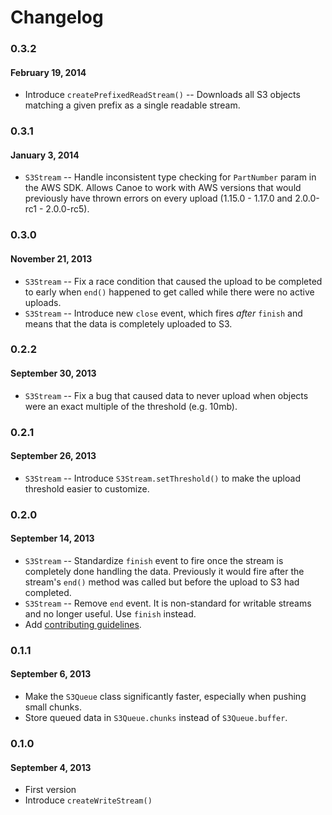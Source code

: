 # Changelog

### 0.3.2
#### February 19, 2014
* Introduce `createPrefixedReadStream()` -- Downloads all S3 objects matching a given prefix as a single readable stream.

### 0.3.1
#### January 3, 2014
* `S3Stream` -- Handle inconsistent type checking for `PartNumber` param in the AWS SDK. Allows Canoe to work with AWS versions that would previously have thrown errors on every upload (1.15.0 - 1.17.0 and 2.0.0-rc1 - 2.0.0-rc5).

### 0.3.0
#### November 21, 2013
* `S3Stream` -- Fix a race condition that caused the upload to be completed to early when `end()` happened to get called while there were no active uploads.
* `S3Stream` -- Introduce new `close` event, which fires *after* `finish` and means that the data is completely uploaded to S3.

### 0.2.2
#### September 30, 2013
* `S3Stream` -- Fix a bug that caused data to never upload when objects were an exact multiple of the threshold (e.g. 10mb).

### 0.2.1
#### September 26, 2013
* `S3Stream` -- Introduce `S3Stream.setThreshold()` to make the upload threshold easier to customize.

### 0.2.0
#### September 14, 2013
* `S3Stream` -- Standardize `finish` event to fire once the stream is completely done handling the data. Previously it would fire after the stream's `end()` method was called but before the upload to S3 had completed.
* `S3Stream` -- Remove `end` event. It is non-standard for writable streams and no longer useful. Use `finish` instead.
* Add [contributing guidelines](https://github.com/Obvious/canoe/blob/master/CONTRIBUTING.md).

### 0.1.1
#### September 6, 2013
* Make the `S3Queue` class significantly faster, especially when pushing small chunks.
* Store queued data in `S3Queue.chunks` instead of `S3Queue.buffer`.

### 0.1.0
#### September 4, 2013
* First version
* Introduce `createWriteStream()`
